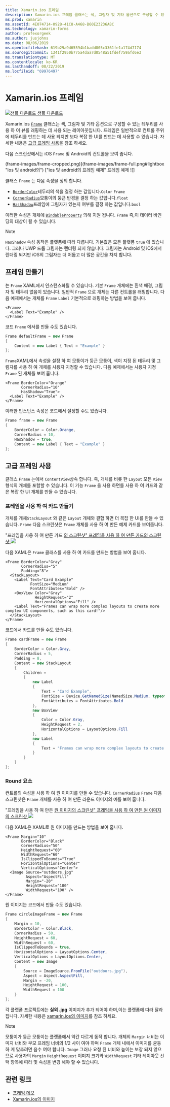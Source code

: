 ```yaml
---
title: Xamarin.ios 프레임
description: Xamarin.ios 프레임 클래스는 색, 그림자 및 기타 옵션으로 구성할 수 있는 테두리를 사용 하 여 보기 또는 레이아웃을 래핑하는 데 사용 되는 레이아웃입니다.
ms.prod: xamarin
ms.assetId: 4E074714-0928-41C8-A468-B60E23236A8C
ms.technology: xamarin-forms
author: profexorgeek
ms.author: jusjohns
ms.date: 08/06/2019
ms.openlocfilehash: 619b29a9d65594b1badd805c3361fe1a174d7174
ms.sourcegitcommit: 1341f2950b775a4daa7d0548a51fdef759afd6e3
ms.translationtype: MT
ms.contentlocale: ko-KR
ms.lasthandoff: 08/22/2019
ms.locfileid: "69976497"
---
```

# <a name="xamarinforms-frame"></a>Xamarin.ios 프레임

[![샘플 다운로드](~/media/shared/download.png) 샘플 다운로드](https://docs.microsoft.com/samples/xamarin/xamarin-forms-samples/userinterface-frame/)

Xamarin.ios [`Frame`](xref:Xamarin.Forms.Frame) 클래스는 색, 그림자 및 기타 옵션으로 구성할 수 있는 테두리를 사용 하 여 뷰를 래핑하는 데 사용 되는 레이아웃입니다. 프레임은 일반적으로 컨트롤 주위에 테두리를 만드는 데 사용 되지만 보다 복잡 한 UI를 만드는 데 사용할 수 있습니다. 자세한 내용은 [고급 프레임 사용](#advanced-frame-usage)을 참조 하세요.

다음 스크린샷에서는 iOS `Frame` 및 Android의 컨트롤을 보여 줍니다.

(frame-images/frame-cropped.png)](frame-images/frame-full.png#lightbox "Ios 및 android의") ["ios 및 android의 프레임 예제" 프레임 예제 ![]

클래스 `Frame` 는 다음 속성을 정의 합니다.

* [`BorderColor`](xref:Xamarin.Forms.Frame.BorderColor)테두리의 색을 결정 하는 값입니다.`Color` `Frame`
* [`CornerRadius`](xref:Xamarin.Forms.Frame.CornerRadius)모퉁이의 둥근 반경을 결정 하는 값입니다.`float`
* [`HasShadow`](xref:Xamarin.Forms.Frame.HasShadow)프레임에 그림자가 있는지 여부를 결정 하는 값입니다.`bool`

이러한 속성은 개체에 [`BindableProperty`](xref:Xamarin.Forms.BindableProperty) 의해 지원 됩니다. `Frame` 즉,이 데이터 바인딩의 대상이 될 수 있습니다.

> [!NOTE]
> `HasShadow` 속성 동작은 플랫폼에 따라 다릅니다. 기본값은 모든 플랫폼 `true` 에 있습니다. 그러나 UWP 드롭 그림자는 렌더링 되지 않습니다. 그림자는 Android 및 iOS에서 렌더링 되지만 iOS의 그림자는 더 어둡고 더 많은 공간을 차지 합니다.

## <a name="create-a-frame"></a>프레임 만들기

는 `Frame` XAML에서 인스턴스화될 수 있습니다. 기본 `Frame` 개체에는 흰색 배경, 그림자 및 테두리 없음이 있습니다. 일반적 `Frame` 으로 개체는 다른 컨트롤을 래핑합니다. 다음 예제에서는 개체를 `Frame` `Label` 기본적으로 래핑하는 방법을 보여 줍니다.

```xaml
<Frame>
  <Label Text="Example" />
</Frame>
```

코드 `Frame` 에서를 만들 수도 있습니다.

```csharp
Frame defaultFrame = new Frame
{
    Content = new Label { Text = "Example" }
};
```

`Frame`XAML에서 속성을 설정 하 여 모퉁이가 둥근 모퉁이, 색이 지정 된 테두리 및 그림자를 사용 하 여 개체를 사용자 지정할 수 있습니다. 다음 예제에서는 사용자 지정 `Frame` 된 개체를 보여 줍니다.

```xaml
<Frame BorderColor="Orange"
       CornerRadius="10"
       HasShadow="True">
  <Label Text="Example" />
</Frame>
```

이러한 인스턴스 속성은 코드에서 설정할 수도 있습니다.

```csharp
Frame frame = new Frame
{
    BorderColor = Color.Orange,
    CornerRadius = 10,
    HasShadow = true,
    Content = new Label { Text = "Example" }
};
```

## <a name="advanced-frame-usage"></a>고급 프레임 사용

클래스 `Frame` 는에서 `ContentView`상속 합니다. 즉, 개체를 비롯 한 `Layout` 모든 `View` 형식의 개체를 포함할 수 있습니다. 이 기능 `Frame` 을 사용 하면를 사용 하 여 카드와 같은 복잡 한 UI 개체를 만들 수 있습니다.

### <a name="create-a-card-with-a-frame"></a>프레임을 사용 하 여 카드 만들기

개체를 개체`StackLayout` 와 같은 `Layout` 개체와 결합 하면 더 복잡 한 UI를 만들 수 있습니다. `Frame` 다음 스크린샷은 `Frame` 개체를 사용 하 여 만든 예제 카드를 보여줍니다.

"프레임을 사용 하 여 만든 카드 [의 스크린샷" 프레임을 사용 하 여 만든 카드의 스크린샷 ![](frame-images/frame-card-cropped.png)](frame-images/frame-full.png#lightbox "")

다음 XAML은 `Frame` 클래스를 사용 하 여 카드를 만드는 방법을 보여 줍니다.

```xaml
<Frame BorderColor="Gray"
       CornerRadius="5"
       Padding="8">
  <StackLayout>
    <Label Text="Card Example"
           FontSize="Medium"
           FontAttributes="Bold" />
    <BoxView Color="Gray"
             HeightRequest="2"
             HorizontalOptions="Fill" />
    <Label Text="Frames can wrap more complex layouts to create more complex UI components, such as this card!"/>
  </StackLayout>
</Frame>
```

코드에서 카드를 만들 수도 있습니다.

```csharp
Frame cardFrame = new Frame
{
    BorderColor = Color.Gray,
    CornerRadius = 5,
    Padding = 8,
    Content = new StackLayout
    {
        Children =
        {
            new Label
            {
                Text = "Card Example",
                FontSize = Device.GetNamedSize(NamedSize.Medium, typeof(Label)),
                FontAttributes = FontAttributes.Bold
            },
            new BoxView
            {
                Color = Color.Gray,
                HeightRequest = 2,
                HorizontalOptions = LayoutOptions.Fill
            },
            new Label
            {
                Text = "Frames can wrap more complex layouts to create more complex UI components, such as this card!"
            }
        }
    }
};
```

### <a name="round-elements"></a>Round 요소

컨트롤의 속성을 사용 하 여 원 이미지를 만들 수 있습니다. `CornerRadius` `Frame` 다음 스크린샷은 `Frame` 개체를 사용 하 여 만든 라운드 이미지의 예를 보여 줍니다.

"프레임을 사용 하 여 만든 [원 이미지의 스크린샷" 프레임을 사용 하 여 만든 원 이미지의 스크린샷 ![](frame-images/circle-image-cropped.png)](frame-images/frame-full.png#lightbox "")

다음 XAML은 XAML로 원 이미지를 만드는 방법을 보여 줍니다.

```xaml
<Frame Margin="10"
       BorderColor="Black"
       CornerRadius="50"
       HeightRequest="60"
       WidthRequest="60"
       IsClippedToBounds="True"
       HorizontalOptions="Center"
       VerticalOptions="Center">
  <Image Source="outdoors.jpg"
         Aspect="AspectFill"
         Margin="-20"
         HeightRequest="100"
         WidthRequest="100" />
</Frame>
```

원 이미지는 코드에서 만들 수도 있습니다.

```csharp
Frame circleImageFrame = new Frame
{
    Margin = 10,
    BorderColor = Color.Black,
    CornerRadius = 50,
    HeightRequest = 60,
    WidthRequest = 60,
    IsClippedToBounds = true,
    HorizontalOptions = LayoutOptions.Center,
    VerticalOptions = LayoutOptions.Center,
    Content = new Image
    {
        Source = ImageSource.FromFile("outdoors.jpg"),
        Aspect = Aspect.AspectFill,
        Margin = -20,
        HeightRequest = 100,
        WidthRequest = 100
    }
};
```

각 플랫폼 프로젝트에는 **실외 .jpg** 이미지가 추가 되어야 하며,이는 플랫폼에 따라 달라 집니다. 자세한 내용은 [xamarin.ios의 이미지](~/xamarin-forms/user-interface/images.md)를 참조 하세요.

> [!NOTE]
> 모퉁이가 둥근 모퉁이는 플랫폼에서 약간 다르게 동작 합니다. 개체의 `Margin` 너비는 이미지 너비와 부모 프레임 너비의 1/2 사이 여야 하며 `Frame` 개체 내에서 이미지를 균등 하 게 맞추려면 음수 여야 합니다. `Image` 그러나 요청 된 너비와 높이는 보장 되지 않으므로 사용자의 `Margin` `HeightRequest` 이미지 크기와 `WidthRequest` 기타 레이아웃 선택 항목에 따라 및 속성을 변경 해야 할 수 있습니다.

## <a name="related-links"></a>관련 링크

* [프레임 데모](https://docs.microsoft.com/samples/xamarin/xamarin-forms-samples/userinterface-frame/)
* [Xamarin.ios의 이미지](~/xamarin-forms/user-interface/images.md)
